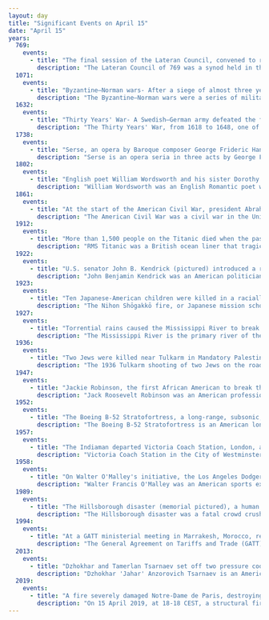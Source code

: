 ```yaml
---
layout: day
title: "Significant Events on April 15"
date: "April 15"
years:
  769:
    events:
      - title: "The final session of the Lateran Council, convened to rectify abuses in the papal electoral process that had led to the elevation of the antipopes Constantine II and Philip, was held in Rome."
        description: "The Lateran Council of 769 was a synod held in the Basilica of St. John Lateran to rectify perceived abuses in the papal electoral process which had led to the elevation of the antipopes Constantine II and Philip. It also condemned the rulings of the Council of Hieria. It is perhaps the most important Roman council held during the 8th century."
  1071:
    events:
      - title: "Byzantine–Norman wars- After a siege of almost three years, Italo-Norman forces conquered the city of Bari, the capital of the Catepanate of Italy, ending more than five centuries of Byzantine presence in the region."
        description: "The Byzantine–Norman wars were a series of military conflicts between the Normans and the Byzantine Empire fought from c. 1040 to 1186 involving the Norman-led Kingdom of Sicily in the west, and the Principality of Antioch in the Levant. The last of the Norman invasions, though having incurred disaster upon the Romans by sacking Thessalonica in 1185, was eventually driven out and vanquished by 1186."
  1632:
    events:
      - title: "Thirty Years' War- A Swedish–German army defeated the forces of the Catholic League at the Battle of Rain, mortally wounding their commander Johann Tserclaes, Count of Tilly."
        description: "The Thirty Years' War, from 1618 to 1648, one of the most destructive conflicts in European history, was fought primarily in Central Europe. An estimated 4.5 to 8 million soldiers and civilians died from the effects of battle, famine, or disease, while parts of Germany reported population declines of over 50%. Related conflicts include the Eighty Years' War, the War of the Mantuan Succession, the Franco-Spanish War, the Torstenson War, the Dutch-Portuguese War, and the Portuguese Restoration War."
  1738:
    events:
      - title: "Serse, an opera by Baroque composer George Frideric Handel loosely based on Xerxes I of Persia, premiered in London."
        description: "Serse is an opera seria in three acts by George Frideric Handel. It was first performed in London on 15 April 1738. The Italian libretto was adapted by an unknown hand from that by Silvio Stampiglia (1664–1725) for an earlier opera of the same name by Giovanni Bononcini in 1694. Stampiglia's libretto was itself based on one by Nicolò Minato (ca.1627–1698) that was set by Francesco Cavalli in 1654. The opera is set in Persia about 470 BC and is very loosely based upon Xerxes I of Persia. Serse, originally sung by a mezzo-soprano castrato, is now usually performed by a female mezzo-soprano or countertenor."
  1802:
    events:
      - title: "English poet William Wordsworth and his sister Dorothy encountered a 'long belt' of daffodils while walking around Ullswater in the Lake District, inspiring him to pen his best-known work, 'I Wandered Lonely as a Cloud'."
        description: "William Wordsworth was an English Romantic poet who, with Samuel Taylor Coleridge, helped to launch the Romantic Age in English literature with their joint publication Lyrical Ballads (1798)."
  1861:
    events:
      - title: "At the start of the American Civil War, president Abraham Lincoln calls for 75,000 volunteers to quell an insurrection following the bombardment of Fort Sumter."
        description: "The American Civil War was a civil war in the United States between the Union and the Confederacy, which was formed in 1861 by states that had seceded from the Union. The central conflict leading to war was a dispute over whether slavery should be permitted to expand into the western territories, leading to more slave states, or be prohibited from doing so, which many believed would place slavery on a course of ultimate extinction."
  1912:
    events:
      - title: "More than 1,500 people on the Titanic died when the passenger liner sank after colliding with an iceberg southeast of Newfoundland."
        description: "RMS Titanic was a British ocean liner that tragically sank in the early hours of 15 April 1912 as a result of striking an iceberg on her maiden voyage from Southampton, England, to New York City, United States. It was the second time White Star Line had lost a ship on its maiden voyage, the first being the RMS Tayleur in 1854. Of the estimated 2,224 passengers and crew aboard, approximately 1,500 died, making the incident one of the deadliest peacetime sinkings of a single ship. Titanic, operated by White Star Line, carried some of the wealthiest people in the world, as well as hundreds of emigrants from the British Isles, Scandinavia, and elsewhere in Europe who were seeking a new life in the United States and Canada. The disaster drew public attention, spurred major changes in maritime safety regulations, and inspired a lasting legacy in popular culture."
  1922:
    events:
      - title: "U.S. senator John B. Kendrick (pictured) introduced a resolution calling for an investigation of a secret land deal involving U.S. president Warren G. Harding's administration, leading to the Teapot Dome scandal."
        description: "John Benjamin Kendrick was an American politician and cattleman who served as a United States senator from Wyoming and as the ninth Governor of Wyoming as a member of the Democratic Party."
  1923:
    events:
      - title: "Ten Japanese-American children were killed in a racially motivated arson attack on a school in Sacramento, California."
        description: "The Nihon Shōgakkō fire, or Japanese mission school fire, was a racially motivated arson that killed ten children in Sacramento, California, on April 15, 1923, at the dormitory of a Buddhist boarding school for students of Japanese ancestry. Fortunato Valencia Padilla, a Mexican-American itinerant from the Rio Grande Valley, admitted to committing the arson after his arrest in July 1923. Padilla confessed to at least 25 other fires in California, 13 of which were committed against Japanese households and Japanese-owned properties. Padilla was indicted on first-degree murder charges for the school fire on September 1, 1923, in Sacramento, with the prosecution seeking capital punishment. He was found guilty and sentenced to life imprisonment. He was incarcerated at Folsom State Prison and later San Quentin State Prison; he died in 1970."
  1927:
    events:
      - title: "Torrential rains caused the Mississippi River to break out of its levee system in at least 145 places, resulting in the worst flooding in the history of the United States."
        description: "The Mississippi River is the primary river of the largest drainage basin in the United States. From its traditional source of Lake Itasca in northern Minnesota, it flows generally south for 2,340 miles (3,766 km) to the Mississippi River Delta in the Gulf of Mexico. With its many tributaries, the Mississippi's watershed drains all or parts of 32 U.S. states and two Canadian provinces between the Rocky and Appalachian mountains. The river either borders or passes through the states of Minnesota, Wisconsin, Iowa, Illinois, Missouri, Kentucky, Tennessee, Arkansas, Mississippi, and Louisiana. The main stem is entirely within the United States; the total drainage basin is 1,151,000 sq mi (2,980,000 km2), of which only about one percent is in Canada. The Mississippi ranks as the world's tenth-largest river by discharge flow, and the largest in North America."
  1936:
    events:
      - title: "Two Jews were killed near Tulkarm in Mandatory Palestine,  an act widely viewed as the beginning of violence within the Arab revolt."
        description: "The 1936 Tulkarm shooting of two Jews on the road between Anabta and Tulkarm took place in British Mandatory Palestine. Jews retaliated the next day against Arabs in Tel Aviv and killed two in Petah Tikvah."
  1947:
    events:
      - title: "Jackie Robinson, the first African American to break the baseball color line, played his first game in Major League Baseball."
        description: "Jack Roosevelt Robinson was an American professional baseball player who became the first African-American to play in Major League Baseball (MLB) in the modern era. Robinson broke the color line when he started at first base for the Brooklyn Dodgers on April 15, 1947. The Dodgers signing Robinson heralded the end of racial segregation in professional baseball, which had relegated black players to the Negro leagues since the 1880s."
  1952:
    events:
      - title: "The Boeing B-52 Stratofortress, a long-range, subsonic, jet-powered, strategic bomber operated by the U.S. Air Force for most of the aircraft's history, made its first flight."
        description: "The Boeing B-52 Stratofortress is an American long-range, subsonic, jet-powered strategic bomber. The B-52 was designed and built by Boeing, which has continued to provide support and upgrades. It has been operated by the United States Air Force (USAF) since the 1950s, and by NASA for nearly 50 years. The bomber can carry up to 70,000 pounds (32,000 kg) of weapons and has a typical combat range of around 8,800 miles (14,200 km) without aerial refueling."
  1957:
    events:
      - title: "The Indiaman departed Victoria Coach Station, London, as part of the first UK–India bus service."
        description: "Victoria Coach Station in the City of Westminster is the largest coach station in London, and a terminus for medium and long distance coach services in the United Kingdom. It is operated by Victoria Coach Station Limited, a subsidiary of Transport for London. As of 2017, there were 14 million passenger and 472,000 coach movements annually."
  1958:
    events:
      - title: "On Walter O'Malley's initiative, the Los Angeles Dodgers and San Francisco Giants played the first Major League Baseball game on the U.S. West Coast."
        description: "Walter Francis O'Malley was an American sports executive who owned the Brooklyn / Los Angeles Dodgers team in Major League Baseball from 1950 to 1979. In 1958, as owner of the Dodgers, he brought major league baseball to the West Coast, moving the Dodgers from Brooklyn to Los Angeles despite the Dodgers being the second most profitable team in baseball from 1946 to 1956, and coordinating the move of the New York Giants to San Francisco at a time when there were no teams west of Kansas City, Missouri. In 2008, O'Malley was elected to the National Baseball Hall of Fame for his contributions to and influence on the game of baseball."
  1989:
    events:
      - title: "The Hillsborough disaster (memorial pictured), a human crush that caused 97 deaths in the worst disaster in British sporting history, occurred during an FA Cup match between Liverpool and Nottingham Forest in Sheffield."
        description: "The Hillsborough disaster was a fatal crowd crush at a football match at Hillsborough Stadium in Sheffield, South Yorkshire, England, on 15 April 1989. It occurred during an FA Cup semi-final between Liverpool and Nottingham Forest in the two standing-only central pens within the Leppings Lane stand allocated to Liverpool supporters. Shortly before kick-off, police match commander David Duckenfield ordered exit gate C to be opened in an attempt to ease crowding, which led to an influx of supporters entering the pens. This resulted in overcrowding of those pens and the fatal crush; with a total of 97 fatalities and 766 injuries, the disaster is the deadliest in British sporting history. Ninety-four people died on the day; one more died in hospital days later, Tony Bland died in 1993, and in 2021, a 97th person died. Both Bland and the 97th victim had suffered irreversible brain damage on the day. The match was abandoned and restaged at Old Trafford in Manchester on 7 May 1989; Liverpool won and went on to win that season's FA Cup."
  1994:
    events:
      - title: "At a GATT ministerial meeting in Marrakesh, Morocco, representatives of 123 countries and the European Communities signed an agreement to establish the World Trade Organization."
        description: "The General Agreement on Tariffs and Trade (GATT) is a legal agreement between many countries, whose overall purpose was to promote international trade by reducing or eliminating trade barriers such as tariffs or quotas. According to its preamble, its purpose was the 'substantial reduction of tariffs and other trade barriers and the elimination of preferences, on a reciprocal and mutually advantageous basis.'"
  2013:
    events:
      - title: "Dzhokhar and Tamerlan Tsarnaev set off two pressure cooker bombs during the running of the Boston Marathon, killing three people and injuring 264 others."
        description: "Dzhokhar 'Jahar' Anzorovich Tsarnaev is an American terrorist of Chechen and Avar descent who perpetrated the Boston Marathon bombing. On April 15, 2013, Tsarnaev and his older brother, Tamerlan Tsarnaev, planted pressure cooker bombs near the finish line of the Boston Marathon. The bombs detonated, killing three people and injuring 264 others."
  2019:
    events:
      - title: "A fire severely damaged Notre-Dame de Paris, destroying the cathedral's timber spire and much of the roof."
        description: "On 15 April 2019, at 18-18 CEST, a structural fire broke out in the roof space of Notre-Dame de Paris, a medieval Catholic cathedral in Paris, France."
---
```

